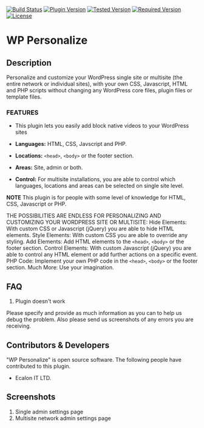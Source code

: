 [![Build Status](https://img.shields.io/travis/lusionlabs/wp-personalize)](https://travis-ci.com/lusionlabs/wp-personalize)
[![Plugin Version](https://img.shields.io/wordpress/plugin/v/wp-personalize)](https://wordpress.org/plugins/wp-personalize)
[![Tested Version](https://img.shields.io/wordpress/plugin/tested/wp-personalize)](https://wordpress.org/plugins/wp-personalize)
[![Required Version](https://img.shields.io/wordpress/plugin/wp-version/wp-personalize)](https://github.com/lusionlabs/wp-personalize/blob/master/readme.txt)
[![License](https://img.shields.io/github/license/lusionlabs/wp-present)](https://github.com/lusionlabs/wp-personalize/blob/master/LICENSE)

# WP Personalize

## Description

Personalize and customize your WordPress single site or multisite (the entire network or individual sites), with your own CSS, Javascript, HTML and PHP scripts without changing any WordPress core files, plugin files or template files.

### FEATURES

* This plugin lets you easily add block native videos to your WordPress sites

* **Languages:** HTML, CSS, Javscript and PHP.
* **Locations:** `<head>`, `<body>` or the footer section.
* **Areas:** Site, admin or both.
* **Control:** For multisite installations, you are able to control which languages, locations and areas can be selected on single site level.

**NOTE**
This plugin is for people with some level of knowledge for HTML, CSS, Javascript or PHP.

THE POSSIBILITIES ARE ENDLESS FOR PERSONALIZING AND CUSTOMIZING YOUR WORDPRESS SITE OR MULTISITE:
Hide Elements: With custom CSS or Javascript (jQuery) you are able to hide HTML elements.
Style Elements: With custom CSS you are able to override any styling.
Add Elements: Add HTML elements to the `<head>`, `<body>` or the footer section.
Control Elements: With custom Javascript (jQuery) you are able to control any HTML element or add further actions on a specific event.
PHP Code: Implement your own PHP code in the `<head>`, `<body>` or the footer section.
Much More: Use your imagination.


## FAQ
1) Plugin doesn't work

Please specify and provide as much information as you can to help us debug the problem.
Also please send us screenshots of any errors you are receiving.

## Contributors & Developers

"WP Personalize" is open source software. The following people have contributed to this plugin.
* Ecalon IT LTD.

## Screenshots

1. Single admin settings page
2. Multisite network admin settings page